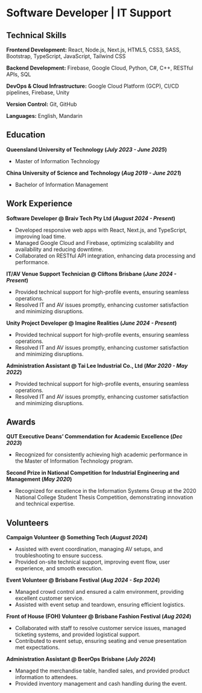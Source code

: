 # Software Developer | IT Support

## Technical Skills
**Frontend Development:** React, Node.js, Next.js, HTML5, CSS3, SASS, Bootstrap, TypeScript, JavaScript, Tailwind CSS

**Backend Development:** Firebase, Google Cloud, Python, C#, C++, RESTful APIs, SQL

**DevOps & Cloud Infrastructure:** Google Cloud Platform (GCP), CI/CD pipelines, Firebase, Unity

**Version Control:** Git, GitHub

**Languages:** English, Mandarin

## Education							       		
**Queensland University of Technology (_July 2023 - June 2025_)**
- Master of Information Technology
  
**China University of Science and Technology (_Aug 2019 - June 2021_)**      		
- Bachelor of Information Management

## Work Experience
**Software Developer @ Braiv Tech Pty Ltd (_August 2024 - Present_)**
- Developed responsive web apps with React, Next.js, and TypeScript, improving load time.
- Managed Google Cloud and Firebase, optimizing scalability and availability and reducing downtime.
- Collaborated on RESTful API integration, enhancing data processing and performance.

**IT/AV Venue Support Technician @ Cliftons Brisbane (_June 2024 - Present_)**
- Provided technical support for high-profile events, ensuring seamless operations.
- Resolved IT and AV issues promptly, enhancing customer satisfaction and minimizing disruptions.

**Unity Project Developer @ Imagine Realities (_June 2024 - Present_)**
- Provided technical support for high-profile events, ensuring seamless operations.
- Resolved IT and AV issues promptly, enhancing customer satisfaction and minimizing disruptions.

**Administration Assistant @ Tai Lee Industrial Co., Ltd (_Mar 2020 - May 2022_)**
- Provided technical support for high-profile events, ensuring seamless operations.
- Resolved IT and AV issues promptly, enhancing customer satisfaction and minimizing disruptions.

## Awards
**QUT Executive Deans’ Commendation for Academic Excellence (_Dec 2023_)**
- Recognized for consistently achieving high academic performance in the Master of Information Technology program.

**Second Prize in National Competition for Industrial Engineering and Management (_May 2020_)**
- Recognized for excellence in the Information Systems Group at the 2020 National College Student Thesis Competition, demonstrating innovation and technical expertise.

## Volunteers
**Campaign Volunteer @ Something Tech (_August 2024_)**
- Assisted with event coordination, managing AV setups, and troubleshooting to ensure success.
- Provided on-site technical support, improving event flow, user experience, and smooth execution.

**Event Volunteer @ Brisbane Festival (_Aug 2024 - Sep 2024_)**
- Managed crowd control and ensured a calm environment, providing excellent customer service.
- Assisted with event setup and teardown, ensuring efficient logistics.

**Front of House (FOH) Volunteer @ Brisbane Fashion Festival (_Aug 2024_)**
- Collaborated with staff to resolve customer service issues, managed ticketing systems, and provided logistical support.
- Contributed to event setup, ensuring seating and venue presentation met expectations.

**Administration Assistant @ BeerOps Brisbane (_July 2024_)**
- Managed the merchandise table, handled sales, and provided product information to attendees.
- Provided inventory management and cash handling during the event.
